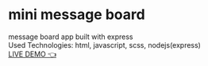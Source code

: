 # mini message board

message board app built with express  
Used Technologies: html, javascript, scss, nodejs(express)  
[LIVE DEMO 👈](https://faceyage.github.io/mini-message-board/)
